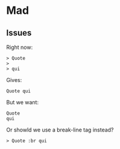 # Mad

## Issues

Right now:

```
> Quote
>
> qui
```

Gives:

```
Quote qui
```

But we want:

```
Quote
qui
```

Or showld we use a break-line tag instead?

```
> Quote :br qui
```